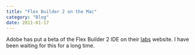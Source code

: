 ```yaml
---
title: "Flex Builder 2 on the Mac"
category: "Blog"
date: 2011-01-17
---
```



Adobe has put a beta of the Flex Builder 2 IDE on their [labs](http://labs.adobe.com/technologies/flexbuilder2/) website. I have been waiting for this for a long time.